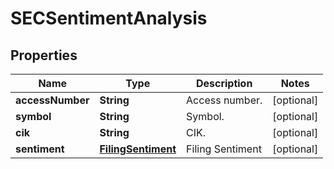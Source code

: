 # SECSentimentAnalysis

## Properties

 Name             | Type                                      | Description      | Notes      
------------------|-------------------------------------------|------------------|------------
 **accessNumber** | **String**                                | Access number.   | [optional] 
 **symbol**       | **String**                                | Symbol.          | [optional] 
 **cik**          | **String**                                | CIK.             | [optional] 
 **sentiment**    | [**FilingSentiment**](FilingSentiment.md) | Filing Sentiment | [optional] 



